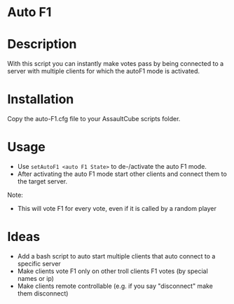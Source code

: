 # Auto F1

# Description
With this script you can instantly make votes pass by being connected to a server with multiple clients for which the autoF1 mode is activated.

# Installation
Copy the auto-F1.cfg file to your AssaultCube scripts folder.

# Usage

* Use ````setAutoF1 <auto F1 State>```` to de-/activate the auto F1 mode.
* After activating the auto F1 mode start other clients and connect them to the target server.

Note:

* This will vote F1 for every vote, even if it is called by a random player

# Ideas

* Add a bash script to auto start multiple clients that auto connect to a specific server
* Make clients vote F1 only on other troll clients F1 votes (by special names or ip)
* Make clients remote controllable (e.g. if you say "disconnect" make them disconnect)

